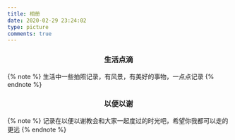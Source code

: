 ```yaml
---
title: 相册
date: 2020-02-29 23:24:02
type: picture
comments: true
---
```



<h3 class = "life" align="center">生活点滴</h3>
{% note %}
生活中一些拍照记录，有风景，有美好的事物，一点点记录
{% endnote %}
<div class="ImageGrid"></div>

<h3 class = "fellowship" align="center">以便以谢</h3>
{% note %}
记录在以便以谢教会和大家一起度过的时光吧，希望你我都可以走的更远
{% endnote %}
<div class="ImageGrid2"></div>